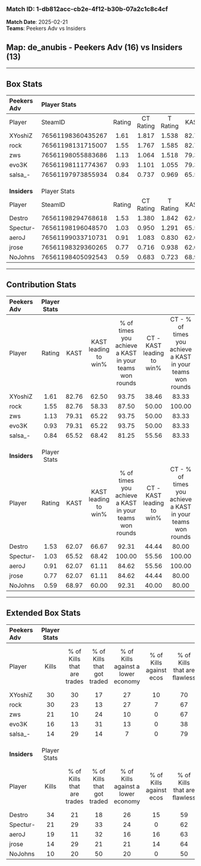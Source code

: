 ### Match ID: 1-db812acc-cb2e-4f12-b30b-07a2c1c8c4cf  
**Match Date**: 2025-02-21  
**Teams**: Peekers Adv vs Insiders  

## **Map**: de_anubis - Peekers Adv (16) vs Insiders (13)  
---  

## Box Stats  

| **Peekers Adv** | Player Stats      |        |           |          |       |       |       |         |        |      |     |
| :- | :- | :-: | :-: | :-: | :-: | :-: | :-: | :-: | :-: | :-: | :-: |
| Player          | SteamID           | Rating | CT Rating | T Rating | KAST  |  ADR  | Kills | Assists | Deaths | K/D  | HS% |
| XYoshiZ         | 76561198360435267 |  1.61  |   1.817   |  1.538   | 82.76 | 99.9  |  30   |    7    |   16   | 1.88 | 33  |
| rock            | 76561198131715007 |  1.55  |   1.767   |  1.585   | 82.76 | 104.2 |  30   |    6    |   20   | 1.50 | 53  |
| zws             | 76561198055883686 |  1.13  |   1.064   |  1.518   | 79.31 | 83.5  |  21   |    6    |   23   | 0.91 | 42  |
| evo3K           | 76561198111774367 |  0.93  |   1.101   |  1.055   | 79.31 | 54.0  |  16   |    2    |   20   | 0.80 | 43  |
| salsa_-         | 76561197973855934 |  0.84  |   0.737   |  0.969   | 65.52 | 60.3  |  14   |   11    |   19   | 0.74 | 42  |
|                 |                   |        |           |          |       |       |       |         |        |      |     |
|                 |                   |        |           |          |       |       |       |         |        |      |     |
|                 |                   |        |           |          |       |       |       |         |        |      |     |
| **Insiders**    | Player Stats      |        |           |          |       |       |       |         |        |      |     |
| Player          | SteamID           | Rating | CT Rating | T Rating | KAST  |  ADR  | Kills | Assists | Deaths | K/D  | HS% |
| Destro          | 76561198294768618 |  1.53  |   1.380   |  1.842   | 62.07 | 123.5 |  34   |    3    |   22   | 1.55 | 35  |
| Spectur-        | 76561198196048570 |  1.03  |   0.950   |  1.291   | 65.52 | 79.4  |  21   |    5    |   22   | 0.95 | 57  |
| aeroJ           | 76561199033710731 |  0.91  |   1.083   |  0.830   | 62.07 | 73.1  |  19   |    4    |   23   | 0.83 | 42  |
| jrose           | 76561198329360265 |  0.77  |   0.716   |  0.938   | 62.07 | 58.0  |  14   |    5    |   20   | 0.70 | 50  |
| NoJohns         | 76561198405092543 |  0.59  |   0.683   |  0.723   | 68.97 | 43.4  |  10   |    9    |   24   | 0.42 | 80  |
---  

## Contribution Stats  

| **Peekers Adv** | Player Stats |       |                      |                                                        |                           |                                                             |                          |                                                            |
| :- | :-: | :-: | :-: | :-: | :-: | :-: | :-: | :-: |
| Player          |    Rating    | KAST  | KAST leading to win% | % of times you achieve a KAST in your teams won rounds | CT - KAST leading to win% | CT - % of times you achieve a KAST in your teams won rounds | T - KAST leading to win% | T - % of times you achieve a KAST in your teams won rounds |
| XYoshiZ         |     1.61     | 82.76 |        62.50         |                         93.75                          |           38.46           |                            83.33                            |          90.91           |                           100.00                           |
| rock            |     1.55     | 82.76 |        58.33         |                         87.50                          |           50.00           |                           100.00                            |          66.67           |                           80.00                            |
| zws             |     1.13     | 79.31 |        65.22         |                         93.75                          |           50.00           |                            83.33                            |          76.92           |                           100.00                           |
| evo3K           |     0.93     | 79.31 |        65.22         |                         93.75                          |           50.00           |                            83.33                            |          76.92           |                           100.00                           |
| salsa_-         |     0.84     | 65.52 |        68.42         |                         81.25                          |           55.56           |                            83.33                            |          80.00           |                           80.00                            |
|                 |              |       |                      |                                                        |                           |                                                             |                          |                                                            |
|                 |              |       |                      |                                                        |                           |                                                             |                          |                                                            |
|                 |              |       |                      |                                                        |                           |                                                             |                          |                                                            |
| **Insiders**    | Player Stats |       |                      |                                                        |                           |                                                             |                          |                                                            |
| Player          |    Rating    | KAST  | KAST leading to win% | % of times you achieve a KAST in your teams won rounds | CT - KAST leading to win% | CT - % of times you achieve a KAST in your teams won rounds | T - KAST leading to win% | T - % of times you achieve a KAST in your teams won rounds |
| Destro          |     1.53     | 62.07 |        66.67         |                         92.31                          |           44.44           |                            80.00                            |          88.89           |                           100.00                           |
| Spectur-        |     1.03     | 65.52 |        68.42         |                         100.00                         |           55.56           |                           100.00                            |          80.00           |                           100.00                           |
| aeroJ           |     0.91     | 62.07 |        61.11         |                         84.62                          |           55.56           |                           100.00                            |          66.67           |                           75.00                            |
| jrose           |     0.77     | 62.07 |        61.11         |                         84.62                          |           44.44           |                            80.00                            |          77.78           |                           87.50                            |
| NoJohns         |     0.59     | 68.97 |        60.00         |                         92.31                          |           40.00           |                            80.00                            |          80.00           |                           100.00                           |
---  

## Extended Box Stats  

| **Peekers Adv** | Player Stats |                            |                            |                                    |                         |                              |                                 |        |                             |                                     |                          |                               |                            |
| :- | :-: | :-: | :-: | :-: | :-: | :-: | :-: | :-: | :-: | :-: | :-: | :-: | :-: |
| Player          |    Kills     | % of Kills that are trades | % of Kills that got traded | % of Kills against a lower economy | % of Kills against ecos | % of Kills that are flawless | % of Kills that are close duels | Deaths | % of Deaths that get traded | % of Deaths against a lower economy | % of Deaths against ecos | % of Deaths that are flawless | % of Deaths that are close |
| XYoshiZ         |      30      |             30             |             17             |                 27                 |           10            |              70              |                3                |   16   |             19              |                 19                  |            0             |              81               |             0              |
| rock            |      30      |             23             |             13             |                 27                 |            7            |              67              |               10                |   20   |             30              |                 15                  |            5             |              65               |             10             |
| zws             |      21      |             10             |             24             |                 10                 |            0            |              67              |                5                |   23   |             39              |                 22                  |            4             |              57               |             0              |
| evo3K           |      16      |             13             |             31             |                 13                 |            0            |              38              |               13                |   20   |             40              |                 15                  |            0             |              70               |             5              |
| salsa_-         |      14      |             29             |             14             |                 7                  |            0            |              79              |                0                |   19   |              5              |                 16                  |            0             |              32               |             0              |
|                 |              |                            |                            |                                    |                         |                              |                                 |        |                             |                                     |                          |                               |                            |
|                 |              |                            |                            |                                    |                         |                              |                                 |        |                             |                                     |                          |                               |                            |
|                 |              |                            |                            |                                    |                         |                              |                                 |        |                             |                                     |                          |                               |                            |
| **Insiders**    | Player Stats |                            |                            |                                    |                         |                              |                                 |        |                             |                                     |                          |                               |                            |
| Player          |    Kills     | % of Kills that are trades | % of Kills that got traded | % of Kills against a lower economy | % of Kills against ecos | % of Kills that are flawless | % of Kills that are close duels | Deaths | % of Deaths that get traded | % of Deaths against a lower economy | % of Deaths against ecos | % of Deaths that are flawless | % of Deaths that are close |
| Destro          |      34      |             21             |             18             |                 26                 |           15            |              59              |                0                |   22   |             23              |                 27                  |            5             |              68               |             14             |
| Spectur-        |      21      |             29             |             33             |                 24                 |            0            |              62              |                0                |   22   |             18              |                 18                  |            5             |              36               |             5              |
| aeroJ           |      19      |             11             |             32             |                 16                 |           16            |              63              |               11                |   23   |             13              |                 17                  |            4             |              83               |             4              |
| jrose           |      14      |             29             |             21             |                 21                 |           14            |              64              |                0                |   20   |             15              |                 15                  |            0             |              60               |             10             |
| NoJohns         |      10      |             20             |             50             |                 20                 |            0            |              50              |               10                |   24   |             25              |                 13                  |            0             |              79               |             0              |

